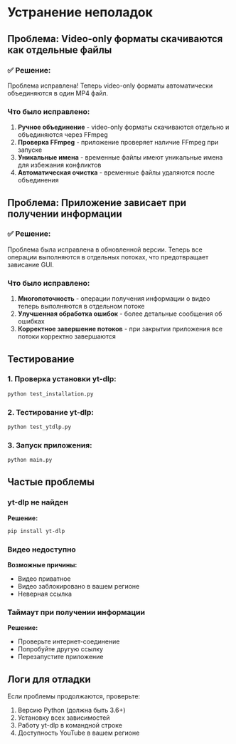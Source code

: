 # Устранение неполадок

## Проблема: Video-only форматы скачиваются как отдельные файлы

### ✅ Решение:
Проблема исправлена! Теперь video-only форматы автоматически объединяются в один MP4 файл.

### Что было исправлено:
1. **Ручное объединение** - video-only форматы скачиваются отдельно и объединяются через FFmpeg
2. **Проверка FFmpeg** - приложение проверяет наличие FFmpeg при запуске
3. **Уникальные имена** - временные файлы имеют уникальные имена для избежания конфликтов
4. **Автоматическая очистка** - временные файлы удаляются после объединения

## Проблема: Приложение зависает при получении информации

### ✅ Решение:
Проблема была исправлена в обновленной версии. Теперь все операции выполняются в отдельных потоках, что предотвращает зависание GUI.

### Что было исправлено:
1. **Многопоточность** - операции получения информации о видео теперь выполняются в отдельном потоке
2. **Улучшенная обработка ошибок** - более детальные сообщения об ошибках
3. **Корректное завершение потоков** - при закрытии приложения все потоки корректно завершаются

## Тестирование

### 1. Проверка установки yt-dlp:
```bash
python test_installation.py
```

### 2. Тестирование yt-dlp:
```bash
python test_ytdlp.py
```

### 3. Запуск приложения:
```bash
python main.py
```

## Частые проблемы

### yt-dlp не найден
**Решение:**
```bash
pip install yt-dlp
```

### Видео недоступно
**Возможные причины:**
- Видео приватное
- Видео заблокировано в вашем регионе
- Неверная ссылка

### Таймаут при получении информации
**Решение:**
- Проверьте интернет-соединение
- Попробуйте другую ссылку
- Перезапустите приложение

## Логи для отладки

Если проблемы продолжаются, проверьте:
1. Версию Python (должна быть 3.6+)
2. Установку всех зависимостей
3. Работу yt-dlp в командной строке
4. Доступность YouTube в вашем регионе
